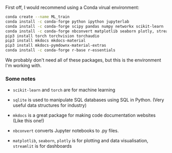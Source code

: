 First off, I would recommend using a Conda virual environment:

```bash
conda create --name ML_train
conda install -c conda-forge python ipython jupyterlab 
conda install -c conda-forge scipy pandas numpy networkx scikit-learn
conda install -c conda-forge nbconvert matplotlib seaborn plotly, streamlit scikit-plot sqlite grip
pip3 install torch torchvision torchaudio
pip3 install mkdocs mkdocs-material
pip3 install mkdocs-pymdownx-material-extras
conda install -c conda-forge r-base r-essentials
```

We probably don't need all of these packages, but this is the environment I'm working with. 


### Some notes
- `scikit-learn` and `torch` are for machine learning

- `sqlite` is used to manipulate SQL databases using SQL in Python. (Very useful data structures for industry)
- `mkdocs` is a great package for making code documentation websites (Like this one!)
- `nbconvert` converts Jupyter notebooks to .py files. 
- `matplotlib`, `seaborn`, `plotly` is for plotting and data visualisation, `streamlit` is for dashboards
